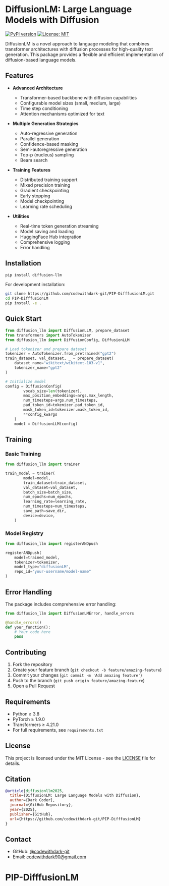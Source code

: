 # DiffusionLM: Large Language Models with Diffusion

[![PyPI version](https://badge.fury.io/py/diffusion-llm.svg)](https://badge.fury.io/py/diffusion-llm)
[![License: MIT](https://img.shields.io/badge/License-MIT-yellow.svg)](https://opensource.org/licenses/MIT)

DiffusionLM is a novel approach to language modeling that combines transformer architectures with diffusion processes for high-quality text generation. This package provides a flexible and efficient implementation of diffusion-based language models.

## Features

- **Advanced Architecture**
  - Transformer-based backbone with diffusion capabilities
  - Configurable model sizes (small, medium, large)
  - Time step conditioning
  - Attention mechanisms optimized for text

- **Multiple Generation Strategies**
  - Auto-regressive generation
  - Parallel generation
  - Confidence-based masking
  - Semi-autoregressive generation
  - Top-p (nucleus) sampling
  - Beam search

- **Training Features**
  - Distributed training support
  - Mixed precision training
  - Gradient checkpointing
  - Early stopping
  - Model checkpointing
  - Learning rate scheduling

- **Utilities**
  - Real-time token generation streaming
  - Model saving and loading
  - HuggingFace Hub integration
  - Comprehensive logging
  - Error handling

## Installation

```bash
pip install diffusion-llm
```

For development installation:

```bash
git clone https://github.com/codewithdark-git/PIP-DifffusionLM.git
cd PIP-DifffusionLM
pip install -e .
```

## Quick Start

```python
from diffusion_llm import DiffusionLLM, prepare_dataset
from transformers import AutoTokenizer
from diffusion_llm import DiffusionConfig, DiffusionLLM

# Load tokenizer and prepare dataset
tokenizer = AutoTokenizer.from_pretrained("gpt2")
train_dataset, val_dataset, _ = prepare_dataset(
    dataset_name="wikitext/wikitext-103-v1",
    tokenizer_name="gpt2"
)

# Initialize model
config = DiffusionConfig(
        vocab_size=len(tokenizer),
        max_position_embeddings=args.max_length,
        num_timesteps=args.num_timesteps,
        pad_token_id=tokenizer.pad_token_id,
        mask_token_id=tokenizer.mask_token_id,
        **config_kwargs
    )
    model = DiffusionLLM(config)


```

## Training

### Basic Training

```python
from diffusion_llm import trainer

train_model = trainer(
        model=model,
        train_dataset=train_dataset,
        val_dataset=val_dataset,
        batch_size=batch_size,
        num_epochs=num_epochs,
        learning_rate=learning_rate,
        num_timesteps=num_timesteps,
        save_path=save_dir,
        device=device,
    )
```

### Model Registry

```python
from diffusion_llm import registerANDpush

registerANDpush(
    model=trained_model,
    tokenizer=tokenizer,
    model_type="diffusionLM",
    repo_id="your-username/model-name"
)
```

## Error Handling

The package includes comprehensive error handling:

```python
from diffusion_llm import DiffusionLMError, handle_errors

@handle_errors()
def your_function():
    # Your code here
    pass
```

## Contributing

1. Fork the repository
2. Create your feature branch (`git checkout -b feature/amazing-feature`)
3. Commit your changes (`git commit -m 'Add amazing feature'`)
4. Push to the branch (`git push origin feature/amazing-feature`)
5. Open a Pull Request

## Requirements

- Python ≥ 3.8
- PyTorch ≥ 1.9.0
- Transformers ≥ 4.21.0
- For full requirements, see `requirements.txt`

## License

This project is licensed under the MIT License - see the [LICENSE](LICENSE) file for details.

## Citation

```bibtex
@article{diffusionllm2025,
  title={DiffusionLM: Large Language Models with Diffusion},
  author={Dark Coder},
  journal={GitHub Repository},
  year={2025},
  publisher={GitHub},
  url={https://github.com/codewithdark-git/PIP-DifffusionLM}
}
```

## Contact

- GitHub: [@codewithdark-git](https://github.com/codewithdark-git)
- Email: codewithdark90@gmail.com
# PIP-DifffusionLM

